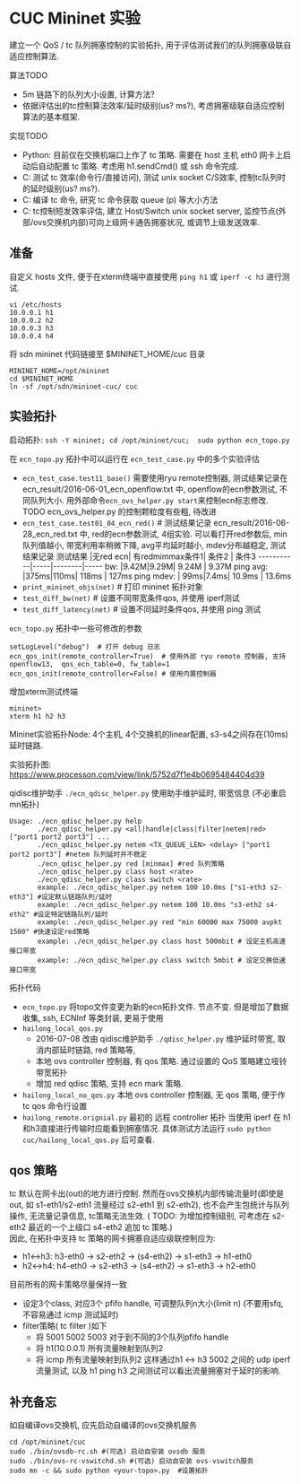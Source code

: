 # CUC Mininet 实验

建立一个 QoS / tc 队列拥塞控制的实验拓扑, 用于评估测试我们的队列拥塞级联自适应控制算法.   

算法TODO
- 5m 链路下的队列大小设置, 计算方法?
- 依据评估出的tc控制算法效率/延时级别(us? ms?), 考虑拥塞级联自适应控制算法的基本框架. 

实现TODO 
- Python: 目前仅在交换机端口上作了 tc 策略. 需要在 host 主机 eth0 网卡上启动后自动配置 tc 策略. 考虑用 h1.sendCmd() 或 ssh 命令完成.
- C: 测试 tc 效率(命令行/直接访问), 测试 unix socket C/S效率, 控制tc队列时的延时级别(us? ms?).
- C: 编译 tc 命令, 研究 tc 命令获取 queue (p) 等大小方法
- C: tc控制短发效率评估, 建立 Host/Switch unix socket server, 监控节点(外部/ovs交换机内部)可向上级网卡通告拥塞状况, 或调节上级发送效率.
 

## 准备

自定义 hosts 文件, 便于在xterm终端中直接使用 `ping h1` 或 `iperf -c h3` 进行测试. 
```
vi /etc/hosts
10.0.0.1 h1
10.0.0.2 h2
10.0.0.3 h3
10.0.0.4 h4
```

将 sdn mininet 代码链接至 $MININET_HOME/cuc 目录
```
MININET_HOME=/opt/mininet
cd $MININET_HOME
ln -sf /opt/sdn/mininet-cuc/ cuc
```

## 实验拓扑

启动拓扑: `ssh -Y mininet; cd /opt/mininet/cuc;  sudo python ecn_topo.py`

在 `ecn_topo.py` 拓扑中可以运行在 `ecn_test_case.py` 中的多个实验评估

* `ecn_test_case.test11_base()` 需要使用ryu remote控制器, 测试结果记录在ecn_result/2016-06-01_ecn_openflow.txt 中, openflow的ecn参数测试, 不同队列大小. 用外部命令`ecn_ovs_helper.py start`来控制ecn标志修改.
  TODO ecn_ovs_helper.py 的控制颗粒度有些粗, 待改进
* `ecn_test_case.test01_04_ecn_red()` # 测试结果记录 ecn_result/2016-06-28_ecn_red.txt 中, red的ecn参数测试, 4组实验. 可以看打开red参数后, min队列值越小, 带宽利用率稍微下降, avg平均延时越小, mdev分布越稳定, 测试结果记录 
测试结果    |无red ecn| 有redmimmax条件1| 条件2  | 条件3
-----------|-----|--------|-----
bw:        |9.42M|9.29M| 9.24M  | 9.37M
ping avg:  |375ms|110ms| 118ms  | 127ms
ping mdev: | 99ms|7.4ms| 10.9ms | 13.6ms
* `print_mininet_objs(net)`  # 打印 mininet 拓扑对象
* `test_diff_bw(net)`        # 设置不同带宽条件qos, 并使用 iperf测试
* `test_diff_latency(net)`   # 设置不同延时条件qos, 并使用 ping 测试


`ecn_topo.py` 拓扑中一些可修改的参数
```
setLogLevel("debug")  # 打开 debug 日志
ecn_qos_init(remote_controller=True)  # 使用外部 ryu remote 控制器, 支持openflow13,  qos_ecn_table=0, fw_table=1
ecn_qos_init(remote_controller=False) # 使用内置控制器 
```

增加xterm测试终端
```
mininet>
xterm h1 h2 h3 
```

Mininet实验拓扑Node: 4个主机, 4个交换机的linear配置, s3-s4之间存在(10ms)延时链路.

实验拓扑图: https://www.processon.com/view/link/5752d7f1e4b0695484404d39

qidisc维护助手 `./ecn_qdisc_helper.py` 使用助手维护延时, 带宽信息 (不必重启mn拓扑)
```
Usage: ./ecn_qdisc_helper.py help
       ./ecn_qdisc_helper.py <all|handle|class|filter|netem|red> ["port1 port2 port3"] ...
       ./ecn_qdisc_helper.py netem <TX_QUEUE_LEN> <delay> ["port1 port2 port3"] #netem 队列延时并不稳定
       ./ecn_qdisc_helper.py red [minmax] #red 队列策略
       ./ecn_qdisc_helper.py class host <rate>
       ./ecn_qdisc_helper.py class switch <rate>
       example: ./ecn_qdisc_helper.py netem 100 10.0ms ["s1-eth3 s2-eth3"] #设定默认链路队列/延时
       example: ./ecn_qdisc_helper.py netem 100 10.0ms "s3-eth2 s4-eth2" #设定特定链路队列/延时
       example: ./ecn_qdisc_helper.py red "min 60000 max 75000 avpkt 1500" #快速设定red策略
       example: ./ecn_qdisc_helper.py class host 500mbit # 设定主机高速接口带宽
       example: ./ecn_qdisc_helper.py class switch 5mbit # 设定交换低速接口带宽
```

拓扑代码
- `ecn_topo.py` 将topo文件变更为新的ecn拓扑文件. 节点不变. 但是增加了数据收集, ssh, ECNInf 等类封装, 更易于使用
- `hailong_local_qos.py` 
     * 2016-07-08 改由 qidisc维护助手 `./qdisc_helper.py` 维护延时带宽, 取消内部延时链路, red 策略等, 
     * 本地 ovs controller 控制器, 有 qos 策略.  通过设置的 QoS 策略建立哑铃带宽拓扑 
     * 增加 red qdisc 策略, 支持 ecn mark 策略. 
- `hailong_local_no_qos.py`  本地 ovs controller 控制器, 无 qos 策略, 便于作 tc qos 命令行设置
- `hailong_remote.orignial.py` 最初的 远程 controller 拓扑
当使用 iperf 在 h1和h3直接进行传输时应能看到拥塞情况. 具体测试方法运行 `sudo python cuc/hailong_local_qos.py` 后可查看.

## qos 策略
tc 默认在网卡出(out)的地方进行控制. 然而在ovs交换机内部传输流量时(即使是out, 如 s1-eth1/s2-eth1 流量经过 s2-eth1 到 s2-eth2), 
也不会产生包统计与队列操作,  无流量记录信息, tc策略无法生效.  ( TODO: 为增加控制级别, 可考虑在 s2-eth2 最近的一个上级口 s4-eth2 追加 tc 策略.)  
因此, 在拓扑中支持 tc 策略的网卡拥塞自适应级联控制应为:  
- h1<->h3: h3-eth0 -> s2-eth2 -> (s4-eth2) -> s1-eth3 -> h1-eth0
- h2<->h4: h4-eth0 -> s2-eth3 -> (s4-eth2) -> s1-eth3 -> h2-eth0

目前所有的网卡策略尽量保持一致
- 设定3个class, 对应3个 pfifo handle, 可调整队列n大小(limit n) (不要用sfq, 不容易通过 icmp 测试延时)
- filter策略( tc filter )如下
    * 将 5001 5002 5003 对于到不同的3个队列pfifo handle
    * 将 h1(10.0.0.1) 所有流量映射到队列2 
    * 将 icmp 所有流量映射到队列2
这样通过h1 <-> h3 5002 之间的 udp iperf 流量测试, 以及 h1 ping h3 之间测试可以看出流量拥塞对于延时的影响.


## 补充备忘

如自编译ovs交换机, 应先启动自编译的ovs交换机服务
```
cd /opt/mininet/cuc
sudo ./bin/ovsdb-rc.sh #(可选) 启动自安装 ovsdb 服务
sudo ./bin/ovs-rc-vswitchd.sh #(可选) 启动自安装 ovs-vswitch服务
sudo mn -c && sudo python <your-topo>.py  #设置拓扑
```

